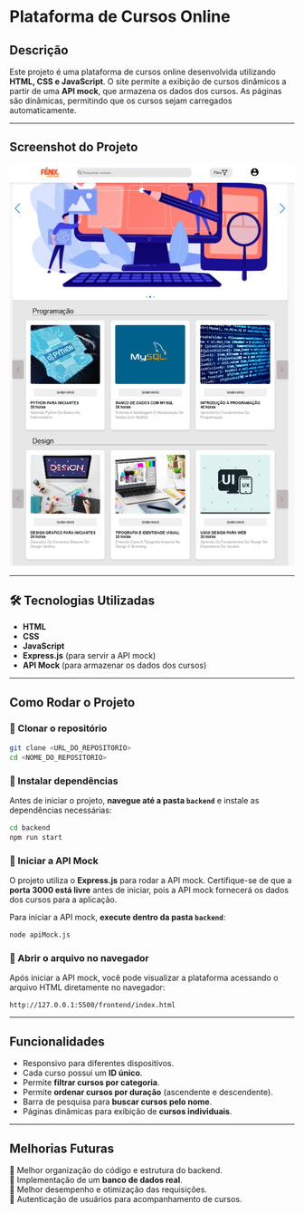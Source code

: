 #  Plataforma de Cursos Online

##  Descrição
Este projeto é uma plataforma de cursos online desenvolvida utilizando **HTML, CSS e JavaScript**. O site permite a exibição de cursos dinâmicos a partir de uma **API mock**, que armazena os dados dos cursos. As páginas são dinâmicas, permitindo que os cursos sejam carregados automaticamente.

---

##  Screenshot do Projeto
![Screenshot do Projeto](./assets/imgReadme.png)

---

## 🛠 Tecnologias Utilizadas
- **HTML**
- **CSS**
- **JavaScript**
- **Express.js** (para servir a API mock)
- **API Mock** (para armazenar os dados dos cursos)

---

##  Como Rodar o Projeto
### 🔹 Clonar o repositório
```sh
git clone <URL_DO_REPOSITORIO>
cd <NOME_DO_REPOSITORIO>
```

### 🔹 Instalar dependências  
Antes de iniciar o projeto, **navegue até a pasta `backend`** e instale as dependências necessárias:
```sh
cd backend
npm run start
```

### 🔹 Iniciar a API Mock  
O projeto utiliza o **Express.js** para rodar a API mock. Certifique-se de que a **porta 3000 está livre** antes de iniciar, pois a API mock fornecerá os dados dos cursos para a aplicação.

Para iniciar a API mock, **execute dentro da pasta `backend`**:
```sh
node apiMock.js
```

### 🔹 Abrir o arquivo no navegador  
Após iniciar a API mock, você pode visualizar a plataforma acessando o arquivo HTML diretamente no navegador:
```
http://127.0.0.1:5500/frontend/index.html
```

---

##  Funcionalidades
- Responsivo para diferentes dispositivos.  
- Cada curso possui um **ID único**.  
- Permite **filtrar cursos por categoria**.  
- Permite **ordenar cursos por duração** (ascendente e descendente).  
- Barra de pesquisa para **buscar cursos pelo nome**.  
- Páginas dinâmicas para exibição de **cursos individuais**.  

---

##  Melhorias Futuras
🔹 Melhor organização do código e estrutura do backend.  
🔹 Implementação de um **banco de dados real**.  
🔹 Melhor desempenho e otimização das requisições.  
🔹 Autenticação de usuários para acompanhamento de cursos.  


